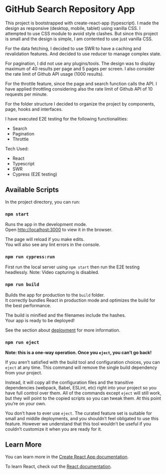 # GitHub Search Repository App

This project is bootstrapped with create-react-app (typescript).
I made the design as responsive (desktop, mobile, tablet) using vanilla CSS.
I attempted to use CSS module to avoid style clashes. But since this project is small and the design is simple, I am contented to use just vanilla CSS.

For the data fetching, I decided to use SWR to have a caching and revalidation features.
And decided to use reducer to manage complex state.

For pagination, I did not use any plugins/tools. The design was to display maximum of 40 results per page and 5 pages per screen. I also consider the rate limit of Github API usage (1000 results).

For the throttle feature, since the page and search function calls the API. I have applied throttling considering also the rate limit of Github API of 10 requests per minute.

For the folder structure I decided to organize the project by components, page, hooks and interfaces.

I have executed E2E testing for the following functionalities:

- Search
- Pagination
- Throttle

Tech Used:

- React
- Typescript
- SWR
- Cypress (E2E testing)

## Available Scripts

In the project directory, you can run:

### `npm start`

Runs the app in the development mode.\
Open [http://localhost:3000](http://localhost:3000) to view it in the browser.

The page will reload if you make edits.\
You will also see any lint errors in the console.

### `npm run cypress:run`

First run the local server using `npm start` then run the E2E testing headlessly.
Note: Video capturing is disabled.

### `npm run build`

Builds the app for production to the `build` folder.\
It correctly bundles React in production mode and optimizes the build for the best performance.

The build is minified and the filenames include the hashes.\
Your app is ready to be deployed!

See the section about [deployment](https://facebook.github.io/create-react-app/docs/deployment) for more information.

### `npm run eject`

**Note: this is a one-way operation. Once you `eject`, you can’t go back!**

If you aren’t satisfied with the build tool and configuration choices, you can `eject` at any time. This command will remove the single build dependency from your project.

Instead, it will copy all the configuration files and the transitive dependencies (webpack, Babel, ESLint, etc) right into your project so you have full control over them. All of the commands except `eject` will still work, but they will point to the copied scripts so you can tweak them. At this point you’re on your own.

You don’t have to ever use `eject`. The curated feature set is suitable for small and middle deployments, and you shouldn’t feel obligated to use this feature. However we understand that this tool wouldn’t be useful if you couldn’t customize it when you are ready for it.

## Learn More

You can learn more in the [Create React App documentation](https://facebook.github.io/create-react-app/docs/getting-started).

To learn React, check out the [React documentation](https://reactjs.org/).
